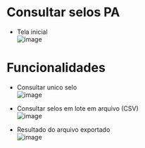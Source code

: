 # Consultar selos PA
- Tela inicial <br>
![image](https://user-images.githubusercontent.com/52454546/193135093-b7892e74-90b1-43fd-90c6-92413cc34a79.png)

# Funcionalidades
- Consultar unico selo <br> ![image](https://user-images.githubusercontent.com/52454546/193136138-ac960b85-97d9-4969-9dab-8a3fbb826014.png)


- Consultar selos em lote em arquivo (CSV) <br> ![image](https://user-images.githubusercontent.com/52454546/193908580-62ceb69a-ef3d-42d4-aade-0a590c0c34fa.png)

- Resultado do arquivo exportado <br> ![image](https://user-images.githubusercontent.com/52454546/193908929-38b42677-4bf9-4566-b277-c240a6eefa7b.png)



